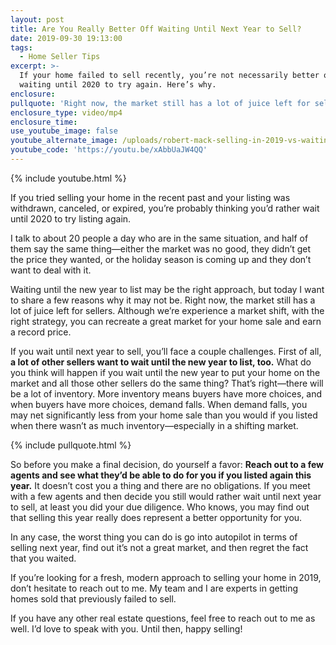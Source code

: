```yaml
---
layout: post
title: Are You Really Better Off Waiting Until Next Year to Sell?
date: 2019-09-30 19:13:00
tags:
  - Home Seller Tips
excerpt: >-
  If your home failed to sell recently, you’re not necessarily better off
  waiting until 2020 to try again. Here’s why.
enclosure:
pullquote: 'Right now, the market still has a lot of juice left for sellers.'
enclosure_type: video/mp4
enclosure_time:
use_youtube_image: false
youtube_alternate_image: /uploads/robert-mack-selling-in-2019-vs-waiting-youtube.png
youtube_code: 'https://youtu.be/xAbbUaJW4QQ'
---
```


{% include youtube.html %}

If you tried selling your home in the recent past and your listing was withdrawn, canceled, or expired, you’re probably thinking you’d rather wait until 2020 to try listing again.&nbsp;

I talk to about 20 people a day who are in the same situation, and half of them say the same thing—either the market was no good, they didn’t get the price they wanted, or the holiday season is coming up and they don’t want to deal with it.&nbsp;

Waiting until the new year to list may be the right approach, but today I want to share a few reasons why it may not be. Right now, the market still has a lot of juice left for sellers. Although we’re experience a market shift, with the right strategy, you can recreate a great market for your home sale and earn a record price.&nbsp;

If you wait until next year to sell, you’ll face a couple challenges. First of all, **a lot of other sellers want to wait until the new year to list, too.** What do you think will happen if you wait until the new year to put your home on the market and all those other sellers do the same thing? That’s right—there will be a lot of inventory. More inventory means buyers have more choices, and when buyers have more choices, demand falls. When demand falls, you may net significantly less from your home sale than you would if you listed when there wasn’t as much inventory—especially in a shifting market.&nbsp;

{% include pullquote.html %}

So before you make a final decision, do yourself a favor: **Reach out to a few agents and see what they’d be able to do for you if you listed again this year.** It doesn’t cost you a thing and there are no obligations. If you meet with a few agents and then decide you still would rather wait until next year to sell, at least you did your due diligence. Who knows, you may find out that selling this year really does represent a better opportunity for you.&nbsp;

In any case, the worst thing you can do is go into autopilot in terms of selling next year, find out it’s not a great market, and then regret the fact that you waited.&nbsp;

If you’re looking for a fresh, modern approach to selling your home in 2019, don’t hesitate to reach out to me. My team and I are experts in getting homes sold that previously failed to sell.&nbsp;

If you have any other real estate questions, feel free to reach out to me as well. I’d love to speak with you. Until then, happy selling\!